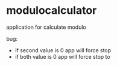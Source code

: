 # modulocalculator
application for calculate modulo

bug:
- if second value is 0 app will force stop
- if both value is 0 app will force stop to
